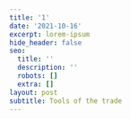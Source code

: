 ```yaml
---
title: '1'
date: '2021-10-16'
excerpt: lorem-ipsum
hide_header: false
seo:
  title: ''
  description: ''
  robots: []
  extra: []
layout: post
subtitle: Tools of the trade
---
```

